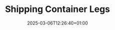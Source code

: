 ---
title: "Shipping Container Legs"
description: "Confoot - shipping container legs"
date: 2025-03-06T12:26:40+01:00
draft: false
---